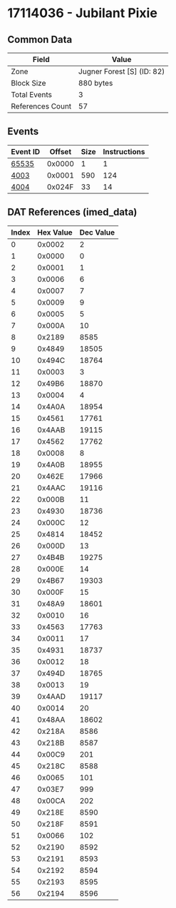 # 17114036 - Jubilant Pixie

## Common Data

| Field            | Value                      |
|------------------|----------------------------|
| Zone             | Jugner Forest [S] (ID: 82) |
| Block Size       | 880 bytes                  |
| Total Events     | 3                          |
| References Count | 57                         |

## Events

| Event ID            | Offset   |   Size |   Instructions |
|---------------------|----------|--------|----------------|
| [65535](./65535.md) | 0x0000   |      1 |              1 |
| [4003](./4003.md)   | 0x0001   |    590 |            124 |
| [4004](./4004.md)   | 0x024F   |     33 |             14 |

## DAT References (imed_data)

|   Index | Hex Value   |   Dec Value |
|---------|-------------|-------------|
|       0 | 0x0002      |           2 |
|       1 | 0x0000      |           0 |
|       2 | 0x0001      |           1 |
|       3 | 0x0006      |           6 |
|       4 | 0x0007      |           7 |
|       5 | 0x0009      |           9 |
|       6 | 0x0005      |           5 |
|       7 | 0x000A      |          10 |
|       8 | 0x2189      |        8585 |
|       9 | 0x4849      |       18505 |
|      10 | 0x494C      |       18764 |
|      11 | 0x0003      |           3 |
|      12 | 0x49B6      |       18870 |
|      13 | 0x0004      |           4 |
|      14 | 0x4A0A      |       18954 |
|      15 | 0x4561      |       17761 |
|      16 | 0x4AAB      |       19115 |
|      17 | 0x4562      |       17762 |
|      18 | 0x0008      |           8 |
|      19 | 0x4A0B      |       18955 |
|      20 | 0x462E      |       17966 |
|      21 | 0x4AAC      |       19116 |
|      22 | 0x000B      |          11 |
|      23 | 0x4930      |       18736 |
|      24 | 0x000C      |          12 |
|      25 | 0x4814      |       18452 |
|      26 | 0x000D      |          13 |
|      27 | 0x4B4B      |       19275 |
|      28 | 0x000E      |          14 |
|      29 | 0x4B67      |       19303 |
|      30 | 0x000F      |          15 |
|      31 | 0x48A9      |       18601 |
|      32 | 0x0010      |          16 |
|      33 | 0x4563      |       17763 |
|      34 | 0x0011      |          17 |
|      35 | 0x4931      |       18737 |
|      36 | 0x0012      |          18 |
|      37 | 0x494D      |       18765 |
|      38 | 0x0013      |          19 |
|      39 | 0x4AAD      |       19117 |
|      40 | 0x0014      |          20 |
|      41 | 0x48AA      |       18602 |
|      42 | 0x218A      |        8586 |
|      43 | 0x218B      |        8587 |
|      44 | 0x00C9      |         201 |
|      45 | 0x218C      |        8588 |
|      46 | 0x0065      |         101 |
|      47 | 0x03E7      |         999 |
|      48 | 0x00CA      |         202 |
|      49 | 0x218E      |        8590 |
|      50 | 0x218F      |        8591 |
|      51 | 0x0066      |         102 |
|      52 | 0x2190      |        8592 |
|      53 | 0x2191      |        8593 |
|      54 | 0x2192      |        8594 |
|      55 | 0x2193      |        8595 |
|      56 | 0x2194      |        8596 |
